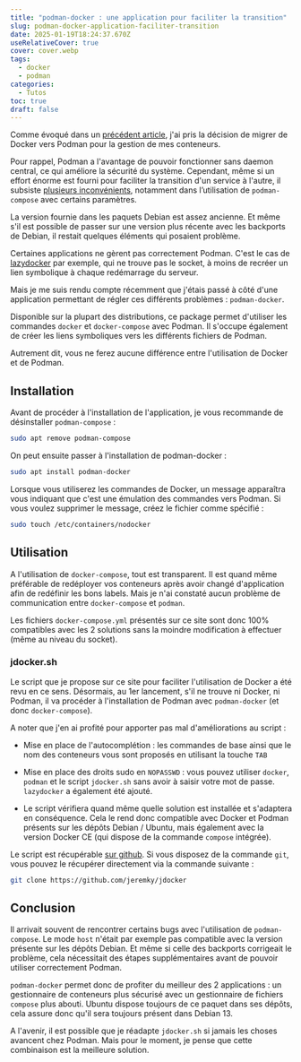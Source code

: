 ```yaml
---
title: "podman-docker : une application pour faciliter la transition"
slug: podman-docker-application-faciliter-transition
date: 2025-01-19T18:24:37.670Z
useRelativeCover: true
cover: cover.webp
tags:
  - docker
  - podman
categories:
  - Tutos
toc: true
draft: false
---
```


Comme évoqué dans un [précédent article](/posts/migration-de-docker-vers-podman/),
j'ai pris la décision de migrer de Docker vers Podman pour la gestion de mes conteneurs.

Pour rappel, Podman a l'avantage de pouvoir fonctionner sans daemon central,
ce qui améliore la sécurité du système. Cependant, même si un effort énorme est
fourni pour faciliter la transition d'un service à l'autre, il subsiste
[plusieurs inconvénients](/posts/reecriture-des-articles-docker/), notamment dans
l’utilisation de `podman-compose` avec certains paramètres.

La version fournie dans les paquets Debian est assez ancienne. Et même s'il est
possible de passer sur une version plus récente avec les backports de Debian,
il restait quelques éléments qui posaient problème.

Certaines applications ne gèrent pas correctement Podman. C'est le cas de [lazydocker](https://github.com/jesseduffield/lazydocker)
par exemple, qui ne trouve pas le socket, à moins de recréer un lien symbolique
à chaque redémarrage du serveur.

Mais je me suis rendu compte récemment que j'étais passé à côté d'une application
permettant de régler ces différents problèmes : `podman-docker`.

Disponible sur la plupart des distributions, ce package permet d'utiliser les
commandes `docker` et `docker-compose` avec Podman. Il s'occupe également de créer
les liens symboliques vers les différents fichiers de Podman.

Autrement dit, vous ne ferez aucune différence entre l'utilisation de Docker
et de Podman.

## Installation

Avant de procéder à l'installation de l'application, je vous recommande de
désinstaller `podman-compose` :

```bash
sudo apt remove podman-compose
```

On peut ensuite passer à l'installation de podman-docker :

```bash
sudo apt install podman-docker
```

Lorsque vous utiliserez les commandes de Docker, un message apparaîtra vous indiquant
que c'est une émulation des commandes vers Podman. Si vous voulez supprimer le
message, créez le fichier comme spécifié :

```bash
sudo touch /etc/containers/nodocker
```

## Utilisation

A l'utilisation de `docker-compose`, tout est transparent. Il est quand même préférable
de redéployer vos conteneurs après avoir changé d'application afin de redéfinir
les bons labels. Mais je n'ai constaté aucun problème de communication entre
`docker-compose` et `podman`.

Les fichiers `docker-compose.yml` présentés sur ce site sont donc 100% compatibles
avec les 2 solutions sans la moindre modification à effectuer
(même au niveau du socket).

### jdocker.sh

Le script que je propose sur ce site pour faciliter l'utilisation de Docker a été
revu en ce sens. Désormais, au 1er lancement, s'il ne trouve ni Docker, ni Podman,
il va procéder à l'installation de Podman avec `podman-docker` (et donc `docker-compose`).

A noter que j'en ai profité pour apporter pas mal d'améliorations au script :

- Mise en place de l'autocomplétion : les commandes de base ainsi que le nom des
conteneurs vous sont proposés en utilisant la touche `TAB`

- Mise en place des droits sudo en `NOPASSWD` : vous pouvez utiliser `docker`,
`podman` et le script `jdocker.sh` sans avoir à saisir votre mot de passe. `lazydocker`
a également été ajouté.

- Le script vérifiera quand même quelle solution est installée et s'adaptera en
conséquence. Cela le rend donc compatible avec Docker et Podman présents sur les
dépôts Debian / Ubuntu, mais également avec la version Docker CE
(qui dispose de la commande `compose` intégrée).

Le script est récupérable [sur github](https://github.com/jeremky/jdocker). Si
vous disposez de la commande `git`, vous pouvez le récupérer directement via la
commande suivante :

```bash
git clone https://github.com/jeremky/jdocker
```

## Conclusion

Il arrivait souvent de rencontrer certains bugs avec l'utilisation de `podman-compose`.
Le mode `host` n'était par exemple pas compatible avec la version présente sur
les dépôts Debian. Et même si celle des backports corrigeait le problème, cela
nécessitait des étapes supplémentaires avant de pouvoir utiliser correctement Podman.

`podman-docker` permet donc de profiter du meilleur des 2 applications : un gestionnaire
de conteneurs plus sécurisé avec un gestionnaire de fichiers `compose` plus abouti.
Ubuntu dispose toujours de ce paquet dans ses dépôts, cela assure donc qu'il sera
toujours présent dans Debian 13.

A l'avenir, il est possible que je réadapte `jdocker.sh` si jamais les choses
avancent chez Podman. Mais pour le moment, je pense que cette combinaison
est la meilleure solution.
